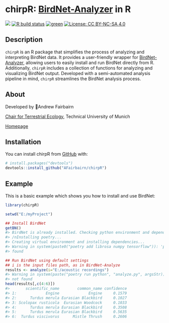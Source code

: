 
<!-- README.md is generated from README.Rmd. Please edit that file -->

# chirpR: [BirdNet-Analyzer](https://github.com/kahst/BirdNET-Analyzer) in R

<!-- badges: start -->

[![](https://img.shields.io/badge/lifecycle-experimental-red.svg)](https://lifecycle.r-lib.org/articles/stages.html#experimental)
[![R build
status](https://github.com/Afairbairn/chirpR/workflows/R-CMD-check/badge.svg)](https://github.com/Afairbairn/chirpR/actions)
[![green](https://www.repostatus.org/badges/latest/active.svg)](https://www.repostatus.org/#active)
[![License: CC BY-NC-SA
4.0](https://img.shields.io/badge/license-CC%20BY--NC--SA%204.0-blue.svg)](https://cran.r-project.org/web/licenses/CC%20BY-NC-SA%204.0)
<!-- badges: end -->

## Description

`chirpR` is an R package that simplifies the process of analyzing and
interpreting BirdNet data. It provides a user-friendly wrapper for
[BirdNet-Analyzer](https://github.com/kahst/BirdNET-Analyzer), allowing
users to easily install and run BirdNet directly from R. Additionally,
`chirpR` includes a collection of functions for analyzing and
visualizing BirdNet output. Developed with a semi-automated analysis
pipeline in mind, `chirpR` streamlines the BirdNet analysis process.

## About

Developed by 🦜Andrew Fairbairn

[Chair for Terrestrial Ecology](https://www3.ls.tum.de/en/toek/home/),
Technical University of Munich

[Homepage](https://afairbairn.com/)

## Installation

You can install chirpR from [GitHub](https://github.com/) with:

``` r
# install.packages("devtools")
devtools::install_github("AFairbairn/chirpR")
```

## Example

This is a basic example which shows you how to install and use BirdNet:

``` r
library(chirpR)

setwd("E:/myProject")

## Install BirdNet
getBN()
#> BirdNet is already installed. Checking python environment and dependencies.
#> /nInstalling poetry...
#> Creating virtual environment and installing dependencies...
#> Warning in system(paste0("poetry add librosa numpy tensorflow")): 'poetry' not
#> found

## Run BirdNet using default settings
## i is the input files path, as in BirdNet-Analyze
results <- analyze(i="E:/acoustic recordings")
#> Warning in system(paste("poetry run python", "analyze.py", argsStr)): 'poetry'
#> not found
head(results[,c(4:6)])
#>       scientific_name        common_name confidence
#> 1:             Engine             Engine     0.1579
#> 2:      Turdus merula Eurasian Blackbird     0.1027
#> 3: Scolopax rusticola  Eurasian Woodcock     0.1033
#> 4:      Turdus merula Eurasian Blackbird     0.3508
#> 5:      Turdus merula Eurasian Blackbird     0.5635
#> 6:  Turdus viscivorus      Mistle Thrush     0.2606
```
